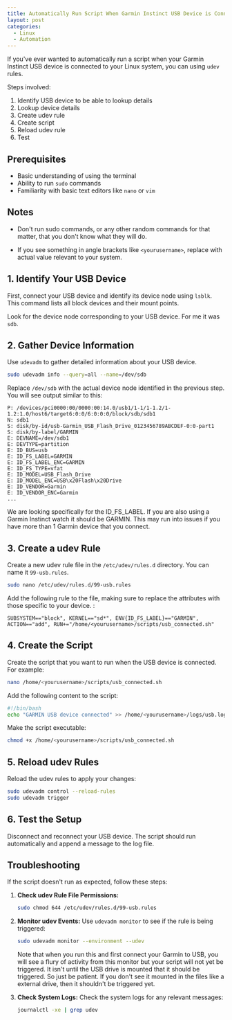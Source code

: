 ```yaml
---
title: Automatically Run Script When Garmin Instinct USB Device is Connected on Linux
layout: post
categories:
  - Linux
  - Automation
---
```


If you've ever wanted to automatically run a script when your Garmin Instinct USB device is connected to your Linux system, you can using `udev` rules. 

Steps involved:

1. Identify USB device to be able to lookup details
2. Lookup device details
3. Create udev rule
4. Create script
5. Reload udev rule
6. Test

## Prerequisites

- Basic understanding of using the terminal
- Ability to run `sudo` commands
- Familiarity with basic text editors like `nano` or `vim`

## Notes

- Don't run sudo commands, or any other random commands for that matter, that you don't know what they will do.

- If you see something in angle brackets like `<yourusername>`, replace with actual value relevant to your system.

## 1. Identify Your USB Device

First, connect your USB device and identify its device node using `lsblk`. This command lists all block devices and their mount points.

Look for the device node corresponding to your USB device. For me it was `sdb`.

## 2. Gather Device Information

Use `udevadm` to gather detailed information about your USB device.

```bash
sudo udevadm info --query=all --name=/dev/sdb
```

Replace `/dev/sdb` with the actual device node identified in the previous step. You will see output similar to this:

```
P: /devices/pci0000:00/0000:00:14.0/usb1/1-1/1-1.2/1-1.2:1.0/host6/target6:0:0/6:0:0:0/block/sdb/sdb1
N: sdb1
S: disk/by-id/usb-Garmin_USB_Flash_Drive_0123456789ABCDEF-0:0-part1
S: disk/by-label/GARMIN
E: DEVNAME=/dev/sdb1
E: DEVTYPE=partition
E: ID_BUS=usb
E: ID_FS_LABEL=GARMIN
E: ID_FS_LABEL_ENC=GARMIN
E: ID_FS_TYPE=vfat
E: ID_MODEL=USB_Flash_Drive
E: ID_MODEL_ENC=USB\x20Flash\x20Drive
E: ID_VENDOR=Garmin
E: ID_VENDOR_ENC=Garmin
...
```

We are looking specifically for the ID_FS_LABEL. If you are also using a Garmin Instinct watch it should be GARMIN. This may run into issues if you have more than 1 Garmin device that you connect.

## 3. Create a udev Rule

Create a new udev rule file in the `/etc/udev/rules.d` directory. You can name it `99-usb.rules`.

```bash
sudo nano /etc/udev/rules.d/99-usb.rules
```

Add the following rule to the file, making sure to replace the attributes with those specific to your device. :

```plaintext
SUBSYSTEM=="block", KERNEL=="sd*", ENV{ID_FS_LABEL}=="GARMIN", ACTION=="add", RUN+="/home/<yourusername>/scripts/usb_connected.sh"
```

## 4. Create the Script

Create the script that you want to run when the USB device is connected. For example:

```bash
nano /home/<yourusername>/scripts/usb_connected.sh
```

Add the following content to the script:

```bash
#!/bin/bash
echo "GARMIN USB device connected" >> /home/<yourusername>/logs/usb.log
```

Make the script executable:

```bash
chmod +x /home/<yourusername>/scripts/usb_connected.sh
```

## 5. Reload udev Rules

Reload the udev rules to apply your changes:

```bash
sudo udevadm control --reload-rules
sudo udevadm trigger
```

## 6. Test the Setup

Disconnect and reconnect your USB device. The script should run automatically and append a message to the log file.

## Troubleshooting

If the script doesn't run as expected, follow these steps:

1. **Check udev Rule File Permissions:**
   
   ```bash
   sudo chmod 644 /etc/udev/rules.d/99-usb.rules
   ```

2. **Monitor udev Events:**
   Use `udevadm monitor` to see if the rule is being triggered:
   
   ```bash
   sudo udevadm monitor --environment --udev
   ```
   
   Note that when you run this and first connect your Garmin to USB, you will see a flury of activity from this monitor but your script will not yet be triggered. It isn't until the USB drive is mounted that it should be triggered. So just be patient. If you don't see it mounted in the files like a external drive, then it shouldn't be triggered yet.

3. **Check System Logs:**
   Check the system logs for any relevant messages:
   
   ```bash
   journalctl -xe | grep udev
   ```
